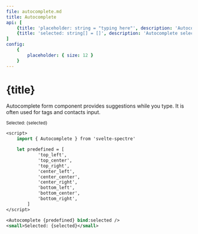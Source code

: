 ```yaml
---
file: autocomplete.md
title: Autocomplete
api: [
	{title: 'placeholder: string = "typing here"', description: 'Autocomplete placeholder', variables: 'any string'},
	{title: 'selected: string[] = []', description: 'Autocomplete selected', variables: '[]'}
]
config:
    {
        placeholder: { size: 12 }
    }
---
```


<script>
    import { Autocomplete } from '$lib'
    import Knobs from '../_knobs.svelte'

    let predefined = [
                'top_left',
                'top_center',
                'top_right',
                'center_left',
                'center_center',
                'center_right',
                'bottom_left',
                'bottom_center',
                'bottom_right',
            ],
        state = {placeholder: 'typing here'},
        selected = []
</script>

# {title}

Autocomplete form component provides suggestions while you type. It is often
used for tags and contacts input.

<p>
    <Autocomplete {predefined} bind:selected />
    <small>Selected: {selected}</small>
</p>

<p>
    <Knobs bind:state {config}/>
</p>

```sv
<script>
    import { Autocomplete } from 'svelte-spectre'

    let predefined = [
            'top_left',
            'top_center',
            'top_right',
            'center_left',
            'center_center',
            'center_right',
            'bottom_left',
            'bottom_center',
            'bottom_right',
        ]
</script>

<Autocomplete {predefined} bind:selected />
<small>Selected: {selected}</small>
```
